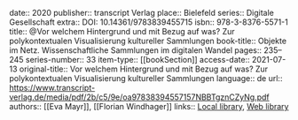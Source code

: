 date:: 2020
publisher:: transcript Verlag
place:: Bielefeld
series:: Digitale Gesellschaft
extra:: DOI: 10.14361/9783839455715
isbn:: 978-3-8376-5571-1
title:: @Vor welchem Hintergrund und mit Bezug auf was? Zur polykontextualen Visualisierung kultureller Sammlungen
book-title:: Objekte im Netz. Wissenschaftliche Sammlungen im digitalen Wandel
pages:: 235–245
series-number:: 33
item-type:: [[bookSection]]
access-date:: 2021-07-13
original-title:: Vor welchem Hintergrund und mit Bezug auf was? Zur polykontextualen Visualisierung kultureller Sammlungen
language:: de
url:: https://www.transcript-verlag.de/media/pdf/2b/c5/9e/oa97838394557157NBBTgznCZyNg.pdf
authors:: [[Eva Mayr]], [[Florian Windhager]]
links:: [Local library](zotero://select/groups/2386895/items/S33RLZUP), [Web library](https://www.zotero.org/groups/2386895/items/S33RLZUP)
